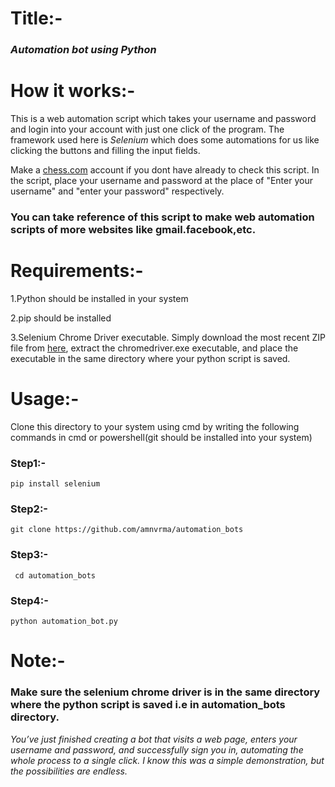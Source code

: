 # Title:-
###  _Automation bot using Python_
  
# How it works:-
   This is a web automation script which takes your username and password and login into your account with just one click of the program.
   The framework used here is *Selenium* which does some automations for us like clicking the buttons and filling the input fields.
   
   Make a <a href="https://www.chess.com/login">chess.com</a> account if you dont have already to check this script.
   In the script, place your username and password at the place of "Enter your username" and "enter your password" respectively.
   
   ### You can take reference of this script to make web automation scripts of more websites like gmail.facebook,etc.
   
# Requirements:-
   1.Python should be installed in your system
   
   2.pip should be installed
   
   3.Selenium Chrome Driver executable. Simply download the most recent ZIP file from <a href="https://sites.google.com/a/chromium.org/chromedriver/downloads">here</a>, extract
   the chromedriver.exe executable, and place the executable in  the same directory where your python script is saved.
   
# Usage:-
   Clone this directory to your system using cmd by writing the following commands in cmd or powershell(git should be installed into your system)
   
   ### Step1:-
    pip install selenium
   ### Step2:-
    git clone https://github.com/amnvrma/automation_bots
    
   ### Step3:-
     cd automation_bots
    
   ### Step4:-
    python automation_bot.py
    
 # Note:- 
   ### Make sure the selenium chrome driver is in the same directory where the python script is saved i.e in automation_bots directory.
 
 _You’ve just finished creating a bot that visits a web page, enters your username and password, and successfully sign you in, automating the whole process to a single click. I know this was a simple demonstration, but the possibilities are endless._
   
   
